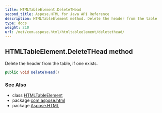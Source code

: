 ```yaml
---
title: HTMLTableElement.DeleteTHead
second_title: Aspose.HTML for Java API Reference
description: HTMLTableElement method. Delete the header from the table if one exists
type: docs
weight: 210
url: /net/com.aspose.html/htmltableelement/deletethead/
---
```

## HTMLTableElement.DeleteTHead method

Delete the header from the table, if one exists.

```java
public void DeleteTHead()
```

### See Also

* class [HTMLTableElement](../)
* package [com.aspose.html](../../htmltableelement/)
* package [Aspose.HTML](../../../)
